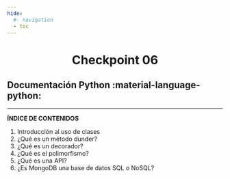 ```yaml
---
hide:
  #- navigation
  - toc
---
```


# <center>Checkpoint 06</center>
## **Documentación Python** :material-language-python:
<hr>

**ÍNDICE DE CONTENIDOS**

  1. Introducción al uso de clases
  2. ¿Qué es un método dunder?
  3. ¿Qué es un decorador?
  4. ¿Qué es el polimorfismo?
  5. ¿Qué es una API?
  6. ¿Es MongoDB una base de datos SQL o NoSQL?
<br>
<br>
